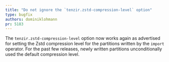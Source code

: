 ```yaml
---
title: "Do not ignore the `tenzir.zstd-compression-level` option"
type: bugfix
authors: dominiklohmann
pr: 5183
---
```


The `tenzir.zstd-compression-level` option now works again as advertised for
setting the Zstd compression level for the partitions written by the `import`
operator. For the past few releases, newly written partitions unconditionally
used the default compression level.
